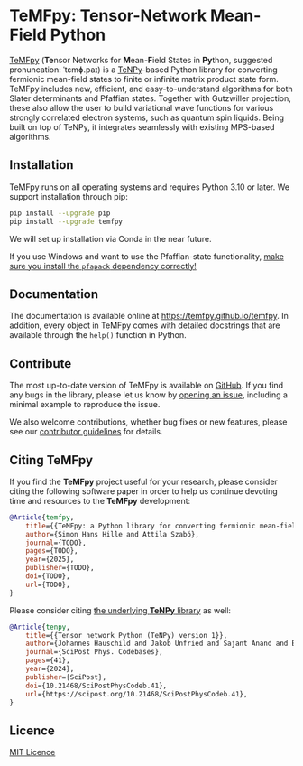 # TeMFpy: Tensor-Network Mean-Field Python

[TeMFpy](https://github.com/temfpy/temfpy) (**Te**nsor Networks for **M**ean-**F**ield States in **Py**thon, suggested pronuncation: ˈtɛmɸ.paɪ) is a [TeNPy](https://tenpy.readthedocs.io/en/latest/)-based Python library for converting fermionic mean-field states to finite or infinite matrix product state form. TeMFpy includes new, efficient, and easy-to-understand algorithms for both Slater determinants and Pfaffian states. Together with Gutzwiller projection, these also allow the user to build variational wave functions for various strongly correlated electron systems, such as quantum spin liquids. Being built on top of TeNPy, it integrates seamlessly with existing MPS-based algorithms.

## Installation
TeMFpy runs on all operating systems and requires Python 3.10 or later. We support installation through pip:

```bash
pip install --upgrade pip
pip install --upgrade temfpy
```

We will set up installation via Conda in the near future.

If you use Windows and want to use the Pfaffian-state functionality, [make sure you install the `pfapack` dependency correctly!](https://pfapack.readthedocs.io/en/latest/\#usage)

## Documentation

The documentation is available online at https://temfpy.github.io/temfpy. In addition, every object in TeMFpy comes with detailed docstrings that are available through the `help()` function in Python.

## Contribute

The most up-to-date version of TeMFpy is available on [GitHub](https://github.com/temfpy/temfpy). If you find any bugs in the library, please let us know by [opening an issue](https://github.com/temfpy/temfpy/issues), including a minimal example to reproduce the issue.

We also welcome contributions, whether bug fixes or new features, please see our [contributor guidelines](https://temfpy.github.io/temfpy/getting_started/contribute.html) for details.

## Citing TeMFpy

If you find the **TeMFpy** project useful for your research, please consider citing the following software paper in order to help us continue devoting time and resources to the **TeMFpy** development:

```bibtex
@Article{temfpy,
	title={{TeMFpy: a Python library for converting fermionic mean-field states into tensor networks}},
	author={Simon Hans Hille and Attila Szabó},
	journal={TODO},
	pages={TODO},
	year={2025},
	publisher={TODO},
	doi={TODO},
	url={TODO},
}
```

Please consider citing [the underlying **TeNPy** library](https://scipost.org/10.21468/SciPostPhysCodeb.41) as well:

```bibtex
@Article{tenpy,
    title={{Tensor network Python (TeNPy) version 1}},
    author={Johannes Hauschild and Jakob Unfried and Sajant Anand and Bartholomew Andrews and Marcus Bintz and Umberto Borla and Stefan Divic and Markus Drescher and Jan Geiger and Martin Hefel and Kévin Hémery and Wilhelm Kadow and Jack Kemp and Nico Kirchner and Vincent S. Liu and Gunnar Möller and Daniel Parker and Michael Rader and Anton Romen and Samuel Scalet and Leon Schoonderwoerd and Maximilian Schulz and Tomohiro Soejima and Philipp Thoma and Yantao Wu and Philip Zechmann and Ludwig Zweng and Roger S. K. Mong and Michael P. Zaletel and Frank Pollmann},
    journal={SciPost Phys. Codebases},
    pages={41},
    year={2024},
    publisher={SciPost},
    doi={10.21468/SciPostPhysCodeb.41},
    url={https://scipost.org/10.21468/SciPostPhysCodeb.41},
}
```

## Licence

[MIT Licence](https://github.com/temfpy/temfpy/blob/master/LICENSE)
